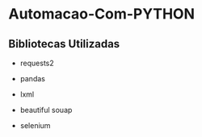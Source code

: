 # Automacao-Com-PYTHON

## Bibliotecas Utilizadas

  * requests2
  
  * pandas
  
  * lxml
  
  * beautiful souap
  
  * selenium
